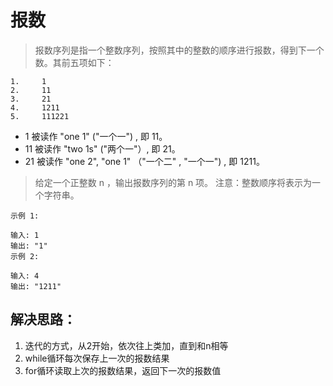 # 报数

> 报数序列是指一个整数序列，按照其中的整数的顺序进行报数，得到下一个数。其前五项如下：
```
1.     1
2.     11
3.     21
4.     1211
5.     111221
```
- 1 被读作  "one 1"  ("一个一") , 即 11。
- 11 被读作 "two 1s" ("两个一"）, 即 21。
- 21 被读作 "one 2",  "one 1" （"一个二" ,  "一个一") , 即 1211。

> 给定一个正整数 n ，输出报数序列的第 n 项。
> 注意：整数顺序将表示为一个字符串。

```
示例 1:

输入: 1
输出: "1"
示例 2:

输入: 4
输出: "1211"
```


## 解决思路：
1. 迭代的方式，从2开始，依次往上类加，直到和n相等
2. while循环每次保存上一次的报数结果
3. for循环读取上次的报数结果，返回下一次的报数值